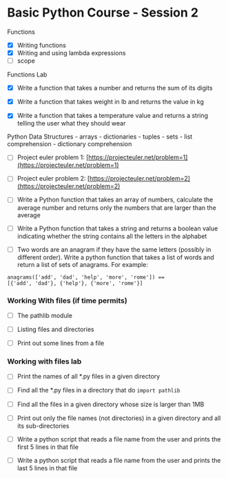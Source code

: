 # Basic Python Course - Session 2

Functions
- [x] Writing functions
- [x] Writing and using lambda expressions
- [ ] scope

Functions Lab

- [x] Write a function that takes a number and returns the sum of its digits

- [x] Write a function that takes weight in lb and returns the value in kg

- [x] Write a function that takes a temperature value and 
      returns a string telling the user what they should wear





Python Data Structures
    - arrays
    - dictionaries
    - tuples
    - sets
    - list comprehension
    - dictionary comprehension


- [ ] Project euler problem 1: [https://projecteuler.net/problem=1](https://projecteuler.net/problem=1)

- [ ] Project euler problem 2: [https://projecteuler.net/problem=2](https://projecteuler.net/problem=2)

- [ ] Write a Python function that takes an array of numbers, calculate the average number and returns only the numbers that are larger than the average

- [ ] Write a Python function that takes a string and returns a boolean value indicating whether the string contains all the letters in the alphabet

- [ ] Two words are an anagram if they have the same letters (possibly in different order). Write a python function that takes a list of words and return a list of sets of anagrams. For example:

```
anagrams(['add', 'dad', 'help', 'more', 'rome']) == 
[{'add', 'dad'}, {'help'}, {'more', 'rome'}]
```

### Working With files (if time permits)

- [ ] The pathlib module

- [ ] Listing files and directories

- [ ] Print out some lines from a file


### Working with files lab

- [ ] Print the names of all *.py files in a given directory

- [ ] Find all the *.py files in a directory that do `import pathlib`

- [ ] Find all the files in a given directory whose size is larger than 1MB

- [ ] Print out only the file names (not directories) in a given directory and all its sub-directories

- [ ] Write a python script that reads a file name from the user and prints the first 5 lines in that file

- [ ] Write a python script that reads a file name from the user and prints the last 5 lines in that file
